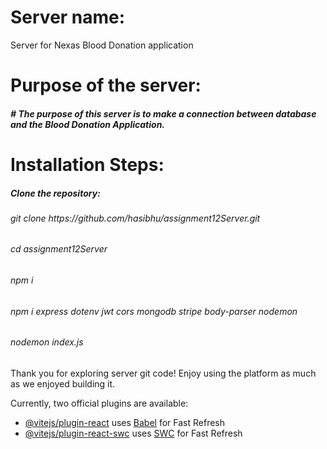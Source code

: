  # Server name:
  Server for Nexas Blood Donation application 


#

# Purpose of the server: 
<h5> # The purpose of this server is to make a connection between database and the Blood Donation Application.</h5>


#
# Installation Steps: 
<h5>Clone the repository:</h5>
<h6> git clone https://github.com/hasibhu/assignment12Server.git</h6>
<h6> cd assignment12Server</h6>
<h6> npm i</h6>
<h6>npm i express dotenv jwt cors mongodb stripe body-parser nodemon</h6>
<h6> nodemon index.js</h6>



Thank you for exploring server git code! Enjoy using the platform as much as we enjoyed building it.



Currently, two official plugins are available:

- [@vitejs/plugin-react](https://github.com/vitejs/vite-plugin-react/blob/main/packages/plugin-react/README.md) uses [Babel](https://babeljs.io/) for Fast Refresh
- [@vitejs/plugin-react-swc](https://github.com/vitejs/vite-plugin-react-swc) uses [SWC](https://swc.rs/) for Fast Refresh
